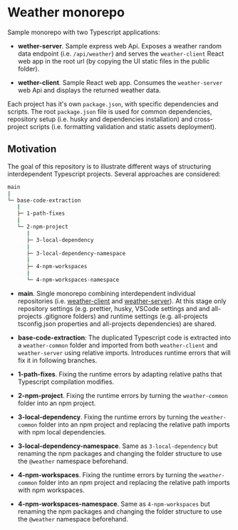 # Weather monorepo

Sample monorepo with two Typescript applications:

- **wether-server**. Sample express web Api. Exposes a weather random data endpoint (i.e. `/api/weather`) and serves the `weather-client` React web app in the root url (by copying the UI static files in the public folder).

- **wether-client**. Sample React web app. Consumes the `weather-server` web Api and displays the returned weather data.

Each project has it's own `package.json`, with specific dependencies and scripts. The root `package.json` file is used for common dependencies, repository setup (i.e. husky and dependencies installation) and cross-project scripts (i.e. formatting validation and static assets deployment).

## Motivation

The goal of this repository is to illustrate different ways of structuring interdependent Typescript projects. Several approaches are considered:

```bash
main
|
└─ base-code-extraction
   |
   ├─ 1-path-fixes
   |
   └─ 2-npm-project
      |
      ├─ 3-local-dependency
      |
      ├─ 3-local-dependency-namespace
      |
      ├─ 4-npm-workspaces
      |
      └─ 4-npm-workspaces-namespace
```

- **main**. Single monorepo combining interdependent individual repositories (i.e. [weather-client](https://github.com/capelski/weather-client) and [weather-server](https://github.com/capelski/weather-server)). At this stage only repository settings (e.g. prettier, husky, VSCode settings and and all-projects .gitignore folders) and runtime settings (e.g. all-projects tsconfig.json properties and all-projects dependencies) are shared.

- **base-code-extraction**: The duplicated Typescript code is extracted into a `weather-common` folder and imported from both `weather-client` and `weather-server` using relative imports. Introduces runtime errors that will fix it in following branches.

- **1-path-fixes**. Fixing the runtime errors by adapting relative paths that Typescript compilation modifies.

- **2-npm-project**. Fixing the runtime errors by turning the `weather-common` folder into an npm project.

- **3-local-dependency**. Fixing the runtime errors by turning the `weather-common` folder into an npm project and replacing the relative path imports with npm local dependencies.

- **3-local-dependency-namespace**. Same as `3-local-dependency` but renaming the npm packages and changing the folder structure to use the `@weather` namespace beforehand.

- **4-npm-workspaces**. Fixing the runtime errors by turning the `weather-common` folder into an npm project and replacing the relative path imports with npm workspaces.

- **4-npm-workspaces-namespace**. Same as `4-npm-workspaces` but renaming the npm packages and changing the folder structure to use the `@weather` namespace beforehand.
